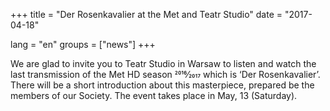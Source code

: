 +++
title = "Der Rosenkavalier at the Met and Teatr Studio"
date = "2017-04-18"

lang = "en"
groups = ["news"]
+++

We are glad to invite you to Teatr Studio in Warsaw to listen and watch the last transmission of the Met HD season 2016⁄2017 which is ‘Der Rosenkavalier’. There will be a short introduction about this masterpiece, prepared be the members of our Society. The event takes place in May, 13 (Saturday).

